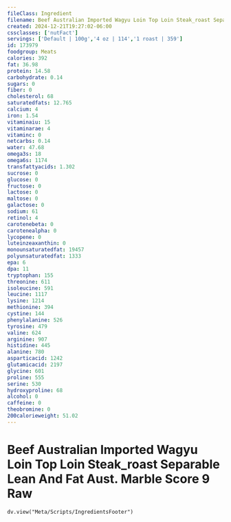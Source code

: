 ```yaml
---
fileClass: Ingredient
filename: Beef Australian Imported Wagyu Loin Top Loin Steak_roast Separable Lean And Fat Aust. Marble Score 9 Raw
created: 2024-12-21T19:27:02-06:00
cssclasses: ['nutFact']
servings: ['Default | 100g','4 oz | 114','1 roast | 359']
id: 173979
foodgroup: Meats
calories: 392
fat: 36.98
protein: 14.58
carbohydrate: 0.14
sugars: 0
fiber: 0
cholesterol: 68
saturatedfats: 12.765
calcium: 4
iron: 1.54
vitaminaiu: 15
vitaminarae: 4
vitaminc: 0
netcarbs: 0.14
water: 47.68
omega3s: 18
omega6s: 1174
transfattyacids: 1.302
sucrose: 0
glucose: 0
fructose: 0
lactose: 0
maltose: 0
galactose: 0
sodium: 61
retinol: 4
carotenebeta: 0
carotenealpha: 0
lycopene: 0
luteinzeaxanthin: 0
monounsaturatedfat: 19457
polyunsaturatedfat: 1333
epa: 6
dpa: 11
tryptophan: 155
threonine: 611
isoleucine: 591
leucine: 1117
lysine: 1214
methionine: 394
cystine: 144
phenylalanine: 526
tyrosine: 479
valine: 624
arginine: 907
histidine: 445
alanine: 780
asparticacid: 1242
glutamicacid: 2197
glycine: 601
proline: 555
serine: 530
hydroxyproline: 68
alcohol: 0
caffeine: 0
theobromine: 0
200calorieweight: 51.02
---
```


# Beef Australian Imported Wagyu Loin Top Loin Steak_roast Separable Lean And Fat Aust. Marble Score 9 Raw

```dataviewjs
dv.view("Meta/Scripts/IngredientsFooter")
```
